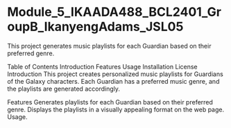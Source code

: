 # Module_5_IKAADA488_BCL2401_GroupB_IkanyengAdams_JSL05

This project generates music playlists for each Guardian based on their preferred genre.

Table of Contents
Introduction
Features
Usage
Installation
License
Introduction
This project creates personalized music playlists for Guardians of the Galaxy characters. Each Guardian has a preferred music genre, and the playlists are generated accordingly.

Features
Generates playlists for each Guardian based on their preferred genre.
Displays the playlists in a visually appealing format on the web page.
Usage.
